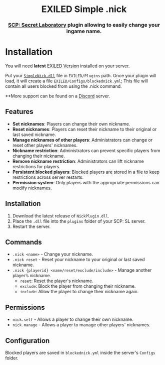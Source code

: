 <h1 align="center">EXILED Simple .nick</h1>
<h3 align="center"><a href="https://store.steampowered.com/app/700330/SCP_Secret_Laboratory/">SCP: Secret Laboratory</a> plugin allowing to easily change your ingame name.</h3>
<div align="center">
 
</div>

# Installation
You will need **latest** [EXILED Version](https://github.com/Exiled-Team/EXILED/releases/latest) installed on your server.

Put your [`SimpleNick.dll`](https://github.com/Kaeseekuchen/SimpleNick/releases/latest) file in `EXILED/Plugins` path.
Once your plugin will load, it will create a file `EXILED/Configs/blockednick.yml`; This file will contain all users blocked from using the .nick command.

**More support can be found on a [Discord](https://discord.gg/UFytdZxeeR) server.

## Features

- **Set nicknames**: Players can change their own nickname.  
- **Reset nicknames**: Players can reset their nickname to their original or last saved nickname.  
- **Manage nicknames of other players**: Administrators can change or reset other players' nicknames.  
- **Nickname restriction**: Administrators can prevent specific players from changing their nickname.  
- **Remove nickname restriction**: Administrators can lift nickname restrictions for players.  
- **Persistent blocked players**: Blocked players are stored in a file to keep restrictions across server restarts.  
- **Permission system**: Only players with the appropriate permissions can modify nicknames.  

## Installation

1. Download the latest release of `NickPlugin.dll`.  
2. Place the `.dll` file into the `plugins` folder of your SCP: SL server.  
3. Restart the server.  

## Commands

- `.nick <name>` - Change your nickname.  
- `.nick reset` - Reset your nickname to your original or last saved nickname.  
- `.nick {playerid} <name/reset/exclude/include>` - Manage another player’s nickname.  
  - `reset`: Reset the player's nickname.  
  - `exclude`: Block the player from changing their nickname.  
  - `include`: Allow the player to change their nickname again.  

## Permissions

- `nick.self` - Allows a player to change their own nickname.  
- `nick.manage` - Allows a player to manage other players' nicknames.  

## Configuration

Blocked players are saved in `blockednick.yml` inside the server's `Configs` folder.  
